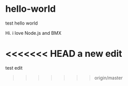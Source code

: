 hello-world
===========

test hello world

Hi. i love Node.js and BMX

<<<<<<< HEAD
a new edit
=======
test edit
>>>>>>> origin/master

